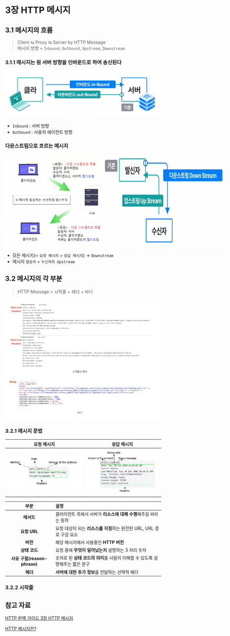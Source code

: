# 3장 HTTP 메시지

## 3.1 메시지의 흐름

> Client &lrarr; Proxy &lrarr; Server by HTTP Message  
> 메시지 방향 = `Inbound`, `Outbound`, `Upstream`, `Downstream`

### 3.1.1 메시지는 원 서버 방향을 인바운드로 하여 송신된다

<div align="center">
    <img src="./img/1.png" alt="">
</div>

- `Inbound` : 서버 방향
- `Outbound` : 사용자 에이전트 방향

### 다운스트림으로 흐르는 메시지

<div align="center" style="display:flex;">
    <img src="./img/2.png" alt="" style="width:600px; height: 300px;">
    <img src="./img/3.png" alt="" style="width:400px;">
</div>

- 모든 메시지(= `요청 메시지` + `응답 메시지`) &rarr; `Downstream`
- 메시지 `발송자` = `수신자의 Upstream`

## 3.2 메시지의 각 부분

> HTTP Message = 시작줄 + 헤더 + 바디

<div align="center">
    <img src="./img/4.png" alt="">
</div>

### 3.2.1 메시지 문법

|요청 메시지|응답 메시지|
|:-----:|:------:|
|<img src="./img/5.png" alt="" style="width:600px;"/>|<img src="./img/6.png" alt="" style="width:600px;"/>

|부분|설명|
|:----:|:-----|
|**메서드**|클라이언트 측에서 서버가 **리소스에 대해 수행**해주길 바라는 동작|
|**요청 URL**|요청 대상이 되는 **리소스를 지칭**하는 완전한 URL, URL 경로 구성 요소|
|**버전**|해당 메시지에서 사용중인 **HTTP 버전**|
|**상태 코드**|요청 중에 **무엇이 일어났는지** 설명하는 3 자리 숫자|
|**사유 구절(reason-phrase)**|숫자로 된 **상태 코드의 의미**를 사람이 이해할 수 있도록 설명해주는 짧은 문구|
|**헤더**|**서버에 대한 추가 정보**를 전달하는 선택적 헤더|

### 3.2.2 시작줄


## 참고 자료

[HTTP 완벽 가이드 3장 HTTP 메시지](https://blog.naver.com/PostView.naver?blogId=dudu1104&logNo=222541964448&parentCategoryNo=&categoryNo=47&viewDate=&isShowPopularPosts=true&from=search)

[HTTP 메시지란?](https://velog.io/@gparkkii/HTTPMessage)